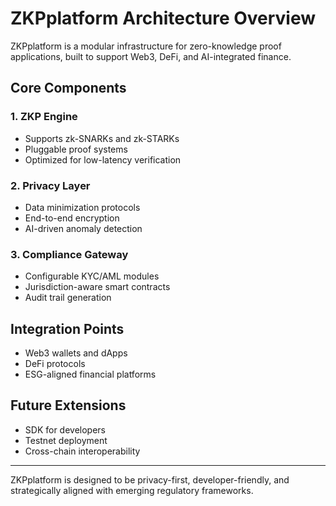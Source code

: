 # ZKPplatform Architecture Overview

ZKPplatform is a modular infrastructure for zero-knowledge proof applications, built to support Web3, DeFi, and AI-integrated finance.

## Core Components

### 1. ZKP Engine
- Supports zk-SNARKs and zk-STARKs
- Pluggable proof systems
- Optimized for low-latency verification

### 2. Privacy Layer
- Data minimization protocols
- End-to-end encryption
- AI-driven anomaly detection

### 3. Compliance Gateway
- Configurable KYC/AML modules
- Jurisdiction-aware smart contracts
- Audit trail generation

## Integration Points

- Web3 wallets and dApps
- DeFi protocols
- ESG-aligned financial platforms

## Future Extensions

- SDK for developers
- Testnet deployment
- Cross-chain interoperability

---

ZKPplatform is designed to be privacy-first, developer-friendly, and strategically aligned with emerging regulatory frameworks.
